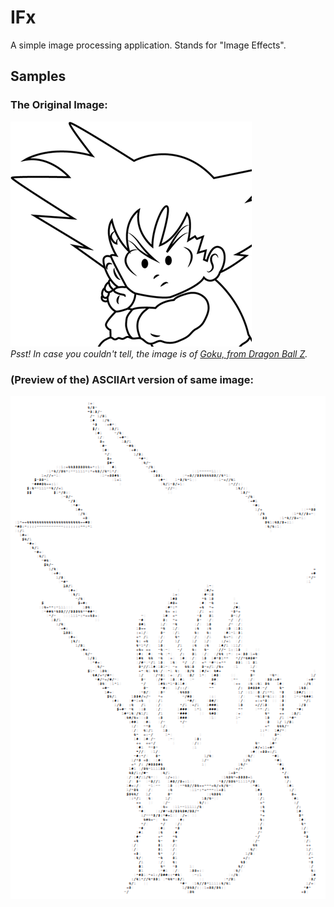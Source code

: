 # IFx
A simple image processing application.  Stands for "Image Effects".

## Samples
### The Original Image:
![Original Image](https://raw.githubusercontent.com/asquigglytwist/Utils/master/CS/IFx/Samples/Goku.png "Original Image without any processing")
<br />
*Psst! In case you couldn't tell, the image is of [Goku, from Dragon Ball Z](https://en.wikipedia.org/wiki/Goku).*

### (Preview of the) ASCIIArt version of same image:
![ASCII Art of Goku](https://raw.githubusercontent.com/asquigglytwist/Utils/master/CS/IFx/Samples/ASCIIArt/Goku.png "Goku Converted to ASCII Art")
